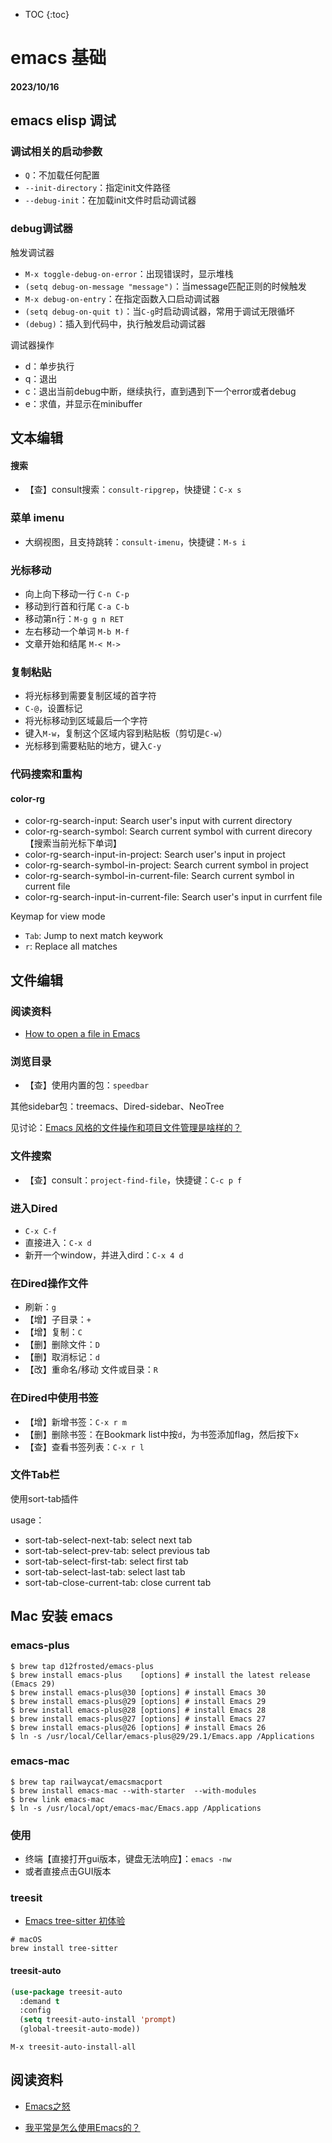* TOC
{:toc}


# emacs 基础

#### 2023/10/16

## emacs elisp 调试

### 调试相关的启动参数

- `Q`：不加载任何配置
- `--init-directory`：指定init文件路径
- `--debug-init`：在加载init文件时启动调试器

### debug调试器

触发调试器

- `M-x toggle-debug-on-error`：出现错误时，显示堆栈
- `(setq debug-on-message "message")`：当message匹配正则的时候触发
- `M-x debug-on-entry`：在指定函数入口启动调试器
- `(setq debug-on-quit t)`：当`C-g`时启动调试器，常用于调试无限循坏
- `(debug)`：插入到代码中，执行触发启动调试器

调试器操作

- d：单步执行
- q：退出
- c：退出当前debug中断，继续执行，直到遇到下一个error或者debug
- e：求值，并显示在minibuffer

## 文本编辑

#### 搜索

- 【查】consult搜索：`consult-ripgrep`，快捷键：`C-x s`

### 菜单  imenu

- 大纲视图，且支持跳转：`consult-imenu`，快捷键：`M-s i`

### 光标移动

- 向上向下移动一行 `C-n C-p`
- 移动到行首和行尾 `C-a C-b`
- 移动第n行：`M-g g n RET`
- 左右移动一个单词 `M-b M-f`
- 文章开始和结尾  `M-< M->`

### 复制粘贴

- 将光标移到需要复制区域的首字符
- `C-@`，设置标记
- 将光标移动到区域最后一个字符
- 键入`M-w`，复制这个区域内容到粘贴板（剪切是`C-w`）
- 光标移到需要粘贴的地方，键入`C-y`

### 代码搜索和重构

#### color-rg

- color-rg-search-input: Search user's input with current directory
- color-rg-search-symbol: Search current symbol with current direcory【搜索当前光标下单词】
- color-rg-search-input-in-project: Search user's input in project
- color-rg-search-symbol-in-project: Search current symbol in project
- color-rg-search-symbol-in-current-file: Search current symbol in current file
- color-rg-search-input-in-current-file: Search user's input in currfent file

Keymap for view mode

- `Tab`: Jump to next match keywork
- `r`: Replace all matches

## 文件编辑

### 阅读资料

- [How to open a file in Emacs](https://www.murilopereira.com/how-to-open-a-file-in-emacs/)

### 浏览目录

- 【查】使用内置的包：`speedbar`

其他sidebar包：treemacs、Dired-sidebar、NeoTree

见讨论：[Emacs 风格的文件操作和项目文件管理是啥样的？](https://emacs-china.org/t/emacs/22306/19)

### 文件搜索

- 【查】consult：`project-find-file`，快捷键：`C-c p f`

### 进入Dired

- `C-x C-f`
- 直接进入：`C-x d`
- 新开一个window，并进入dird：`C-x 4 d`

### 在Dired操作文件

- 刷新：`g`
- 【增】子目录：`+`
- 【增】复制：`C`
- 【删】删除文件：`D`
- 【删】取消标记：`d`
- 【改】重命名/移动 文件或目录：`R`

### 在Dired中使用书签

- 【增】新增书签：`C-x r m`
- 【删】删除书签：在Bookmark list中按`d`，为书签添加flag，然后按下`x`
- 【查】查看书签列表：`C-x r l`

### 文件Tab栏

使用sort-tab插件

usage：

- sort-tab-select-next-tab: select next tab
- sort-tab-select-prev-tab: select previous tab
- sort-tab-select-first-tab: select first tab
- sort-tab-select-last-tab: select last tab
- sort-tab-close-current-tab: close current tab

## Mac 安装 emacs

### emacs-plus

```shell
$ brew tap d12frosted/emacs-plus
$ brew install emacs-plus    [options] # install the latest release (Emacs 29)
$ brew install emacs-plus@30 [options] # install Emacs 30
$ brew install emacs-plus@29 [options] # install Emacs 29
$ brew install emacs-plus@28 [options] # install Emacs 28
$ brew install emacs-plus@27 [options] # install Emacs 27
$ brew install emacs-plus@26 [options] # install Emacs 26
$ ln -s /usr/local/Cellar/emacs-plus@29/29.1/Emacs.app /Applications
```

### emacs-mac

```shell
$ brew tap railwaycat/emacsmacport
$ brew install emacs-mac --with-starter  --with-modules
$ brew link emacs-mac
$ ln -s /usr/local/opt/emacs-mac/Emacs.app /Applications
```

### 使用

- 终端【直接打开gui版本，键盘无法响应】：`emacs -nw`
- 或者直接点击GUI版本

### treesit

- [Emacs tree-sitter 初体验](https://emacstalk.codeberg.page/post/038-hello-treesitter/)

```shell
# macOS
brew install tree-sitter

```

#### treesit-auto

```lisp
(use-package treesit-auto
  :demand t
  :config
  (setq treesit-auto-install 'prompt)
  (global-treesit-auto-mode))
```
`M-x treesit-auto-install-all`

## 阅读资料

- [Emacs之怒](http://blog.lujun9972.win/tags/emacs%E4%B9%8B%E6%80%92/)

- [我平常是怎么使用Emacs的？](https://manateelazycat.github.io/2022/11/07/how-i-use-emacs/)
